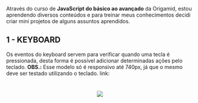 Através do curso de **JavaScript do básico ao avançado** da Origamid, estou aprendendo diversos conteúdos e para treinar meus conhecimentos decidi criar mini projetos de alguns assuntos aprendidos.

## 1 - KEYBOARD

Os eventos do keyboard servem para verificar quando uma tecla é pressionada, desta forma é possível adicionar determinadas ações pelo teclado.
**OBS.:** Esse modelo só é responsivo até 740px, já que o mesmo deve ser testado utilizando o teclado.
link:

<h1 align="center">
  <img src ="https://ik.imagekit.io/joyceQuerubino/Mini-projetos/video1_pRxRlBsdw.gif">
</h1>
